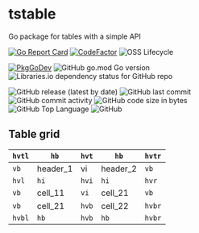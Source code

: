 # tstable
Go package for tables with a simple API


[![Go Report Card](https://goreportcard.com/badge/github.com/thorstenrie/tstable)](https://goreportcard.com/report/github.com/thorstenrie/tstable)
[![CodeFactor](https://www.codefactor.io/repository/github/thorstenrie/tstable/badge)](https://www.codefactor.io/repository/github/thorstenrie/tstable)
![OSS Lifecycle](https://img.shields.io/osslifecycle/thorstenrie/tstable)

[![PkgGoDev](https://pkg.go.dev/badge/mod/github.com/thorstenrie/tstable)](https://pkg.go.dev/mod/github.com/thorstenrie/tstable)
![GitHub go.mod Go version](https://img.shields.io/github/go-mod/go-version/thorstenrie/tstable)
![Libraries.io dependency status for GitHub repo](https://img.shields.io/librariesio/github/thorstenrie/tstable)

![GitHub release (latest by date)](https://img.shields.io/github/v/release/thorstenrie/tstable)
![GitHub last commit](https://img.shields.io/github/last-commit/thorstenrie/tstable)
![GitHub commit activity](https://img.shields.io/github/commit-activity/m/thorstenrie/tstable)
![GitHub code size in bytes](https://img.shields.io/github/languages/code-size/thorstenrie/tstable)
![GitHub Top Language](https://img.shields.io/github/languages/top/thorstenrie/tstable)
![GitHub](https://img.shields.io/github/license/thorstenrie/tstable)

## Table grid

| `hvtl` | `hb`       | `hvt` | `hb`       | `hvtr` |
|------|----------|-----|----------|------|
| `vb`   | header_1 | vi  | header_2 | `vb`   |
| `hvl`  | `hi`       | `hvi` | `hi`       | `hvr`  |
| `vb`   | cell_11  | `vi`  | cell_21  | `vb`   |
| `vb`   | cell_21  | `hvb` | cell_22  | `hvbr` |
| `hvbl` | `hb`       | `hvb` | `hb`       | `hvbr` |
